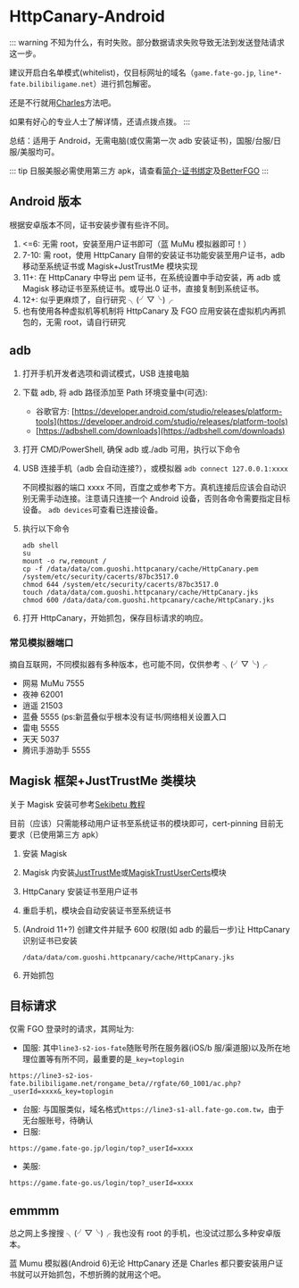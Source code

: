 # HttpCanary-Android

::: warning
不知为什么，有时失败。部分数据请求失败导致无法到发送登陆请求这一步。

建议开启白名单模式(whitelist)，仅目标网址的域名（`game.fate-go.jp`, `line*-fate.bilibiligame.net`）进行抓包解密。

还是不行就用[Charles](./charles.md)方法吧。

如果有好心的专业人士了解详情，还请点拨点拨。
:::

总结：适用于 Android，无需电脑(或仅需第一次 adb 安装证书)，国服/台服/日服/美服均可。

::: tip
日服美服必需使用第三方 apk，请查看[简介-证书绑定](./README.md#证书绑定)及[BetterFGO](./bfgo.md)
:::

## Android 版本

根据安卓版本不同，证书安装步骤有些许不同。

1. <=6: 无需 root，安装至用户证书即可（蓝 MuMu 模拟器即可！）
2. 7-10: 需 root，使用 HttpCanary 自带的安装证书功能安装至用户证书，adb 移动至系统证书或 Magisk+JustTrustMe 模块实现
3. 11+: 在 HttpCanary 中导出 pem 证书，在系统设置中手动安装，再 adb 或 Magisk 移动证书至系统证书。或导出.0 证书，直接复制到系统证书。
4. 12+: 似乎更麻烦了，自行研究 ╮(╯▽╰)╭
5. 也有使用各种虚拟机等机制将 HttpCanary 及 FGO 应用安装在虚拟机内再抓包的，无需 root，请自行研究

## adb

1. 打开手机开发者选项和调试模式，USB 连接电脑
2. 下载 adb, 将 adb 路径添加至 Path 环境变量中(可选):
   - 谷歌官方: [https://developer.android.com/studio/releases/platform-tools](https://developer.android.com/studio/releases/platform-tools)
   - [https://adbshell.com/downloads](https://adbshell.com/downloads)
3. 打开 CMD/PowerShell, 确保 adb 或./adb 可用，执行以下命令
4. USB 连接手机（adb 会自动连接?），或模拟器 `adb connect 127.0.0.1:xxxx`

   不同模拟器的端口 xxxx 不同，百度之或参考下方。真机连接后应该会自动识别无需手动连接。注意请只连接一个 Android 设备，否则各命令需要指定目标设备。
   `adb devices`可查看已连接设备。

5. 执行以下命令
   ```
   adb shell
   su
   mount -o rw,remount /
   cp -f /data/data/com.guoshi.httpcanary/cache/HttpCanary.pem /system/etc/security/cacerts/87bc3517.0
   chmod 644 /system/etc/security/cacerts/87bc3517.0
   touch /data/data/com.guoshi.httpcanary/cache/HttpCanary.jks
   chmod 600 /data/data/com.guoshi.httpcanary/cache/HttpCanary.jks
   ```
6. 打开 HttpCanary，开始抓包，保存目标请求的响应。

### 常见模拟器端口

摘自互联网，不同模拟器有多种版本，也可能不同，仅供参考 ╮(╯▽╰)╭

- 网易 MuMu 7555
- 夜神 62001
- 逍遥 21503
- 蓝叠 5555 (ps:新蓝叠似乎根本没有证书/网络相关设置入口
- 雷电 5555
- 天天 5037
- 腾讯手游助手 5555

## Magisk 框架+JustTrustMe 类模块

关于 Magisk 安装可参考[Sekibetu 教程](https://sekibetu.com/sniff01.html)

目前（应该）只需能移动用户证书至系统证书的模块即可，cert-pinning 目前无要求（已使用第三方 apk）

1. 安装 Magisk
2. Magisk 内安装[JustTrustMe](https://github.com/SekiBetu/JustTrustMe/releases)或[MagiskTrustUserCerts](https://github.com/NVISOsecurity/MagiskTrustUserCerts/releases)模块
3. HttpCanary 安装证书至用户证书
4. 重启手机，模块会自动安装证书至系统证书
5. (Android 11+?) 创建文件并赋予 600 权限(如 adb 的最后一步)让 HttpCanary 识别证书已安装

   `/data/data/com.guoshi.httpcanary/cache/HttpCanary.jks`

6. 开始抓包

## 目标请求

仅需 FGO 登录时的请求，其网址为:

- 国服: 其中`line3-s2-ios-fate`随账号所在服务器(iOS/b 服/渠道服)以及所在地理位置等有所不同，最重要的是`_key=toplogin`

```:no-line-numbers
https://line3-s2-ios-fate.bilibiligame.net/rongame_beta//rgfate/60_1001/ac.php?_userId=xxxx&_key=toplogin
```

- 台服: 与国服类似，域名格式`https://line3-s1-all.fate-go.com.tw`，由于无台服账号，待确认
- 日服:

```:no-line-numbers
https://game.fate-go.jp/login/top?_userId=xxxx
```

- 美服:

```:no-line-numbers
https://game.fate-go.us/login/top?_userId=xxxx
```

## emmmm

总之网上多搜搜 ╮(╯▽╰)╭ 我也没有 root 的手机，也没试过那么多种安卓版本。

蓝 Mumu 模拟器(Android 6)无论 HttpCanary 还是 Charles 都只要安装用户证书就可以开始抓包，不想折腾的就用这个吧。
